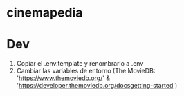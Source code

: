 # cinemapedia

# Dev

1. Copiar el .env.template y renombrarlo a .env
2. Cambiar las variables de entorno (The MovieDB: 'https://www.themoviedb.org/' & 'https://developer.themoviedb.org/docsgetting-started')
